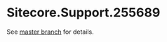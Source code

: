 # Sitecore.Support.255689

See [master branch](https://github.com/sitecoresupport/Sitecore.Support.255689) for details.